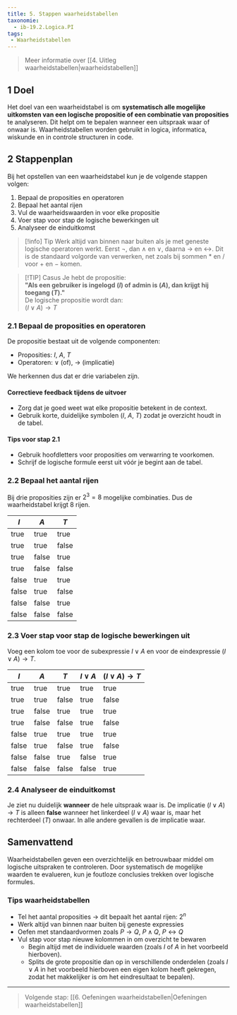 ```yaml
---
title: 5. Stappen waarheidstabellen
taxonomie:
  - ib-19.2.Logica.PI
tags:
 - Waarheidstabellen
---
```


> Meer informatie over [[4. Uitleg waarheidstabellen|waarheidstabellen]]

## 1 Doel
Het doel van een waarheidstabel is om **systematisch alle mogelijke uitkomsten van een logische propositie of een combinatie van proposities** te analyseren. Dit helpt om te bepalen wanneer een uitspraak waar of onwaar is. Waarheidstabellen worden gebruikt in logica, informatica, wiskunde en in controle structuren in code.

## 2 Stappenplan
Bij het opstellen van een waarheidstabel kun je de volgende stappen volgen:
1. Bepaal de proposities en operatoren
2. Bepaal het aantal rijen
3. Vul de waarheidswaarden in voor elke propositie
4. Voer stap voor stap de logische bewerkingen uit
5. Analyseer de einduitkomst

> [!info] Tip 
> Werk altijd van binnen naar buiten als je met geneste logische operatoren werkt. Eerst $\neg$, dan $\wedge$ en $\vee$, daarna $\to$ en $\leftrightarrow$. Dit is de standaard volgorde van verwerken, net zoals bij sommen $*$ en $/$ voor $+$ en $-$ komen.

>[!TIP] Casus
> Je hebt de propositie:  
> **"Als een gebruiker is ingelogd ($I$) of admin is ($A$), dan krijgt hij toegang ($T$)."**  
> De logische propositie wordt dan:  
> $(I \vee A) \to T$

### 2.1 Bepaal de proposities en operatoren
De propositie bestaat uit de volgende componenten:
- Proposities: $I$, $A$, $T$
- Operatoren: $\vee$ (of), $\to$ (implicatie)

We herkennen dus dat er drie variabelen zijn.

#### Correctieve feedback tijdens de uitvoer
- Zorg dat je goed weet wat elke propositie betekent in de context.
- Gebruik korte, duidelijke symbolen ($I$, $A$, $T$) zodat je overzicht houdt in de tabel.

#### Tips voor stap 2.1
- Gebruik hoofdletters voor proposities om verwarring te voorkomen.
- Schrijf de logische formule eerst uit vóór je begint aan de tabel.

### 2.2 Bepaal het aantal rijen
Bij drie proposities zijn er $2^3 = 8$ mogelijke combinaties. Dus de waarheidstabel krijgt 8 rijen.

| $I$   | $A$   | $T$   |
| ----- | ----- | ----- |
| true  | true  | true  |
| true  | true  | false |
| true  | false | true  |
| true  | false | false |
| false | true  | true  |
| false | true  | false |
| false | false | true  |
| false | false | false |

### 2.3 Voer stap voor stap de logische bewerkingen uit
Voeg een kolom toe voor de subexpressie $I \vee A$ en voor de eindexpressie $(I \vee A) \to T$.

| $I$   | $A$   | $T$   | $I \vee A$ | $(I \vee A) \to T$ |
| ----- | ----- | ----- | ---------- | ------------------ |
| true  | true  | true  | true       | true               |
| true  | true  | false | true       | false              |
| true  | false | true  | true       | true               |
| true  | false | false | true       | false              |
| false | true  | true  | true       | true               |
| false | true  | false | true       | false              |
| false | false | true  | false      | true               |
| false | false | false | false      | true               |

### 2.4 Analyseer de einduitkomst
Je ziet nu duidelijk **wanneer** de hele uitspraak waar is. De implicatie $(I \vee A) \to T$ is alleen **false** wanneer het linkerdeel $(I \vee A)$ waar is, maar het rechterdeel ($T$) onwaar. In alle andere gevallen is de implicatie waar.

## Samenvattend
Waarheidstabellen geven een overzichtelijk en betrouwbaar middel om logische uitspraken te controleren. Door systematisch de mogelijke waarden te evalueren, kun je foutloze conclusies trekken over logische formules.

### Tips waarheidstabellen
- Tel het aantal proposities → dit bepaalt het aantal rijen: $2^n$
- Werk altijd van binnen naar buiten bij geneste expressies
- Oefen met standaardvormen zoals $P \to Q$, $P \wedge Q$, $P \leftrightarrow Q$
- Vul stap voor stap nieuwe kolommen in om overzicht te bewaren
  - Begin altijd met de individuele waarden (zoals $I$ of $A$ in het voorbeeld hierboven).
  - Splits de grote propositie dan op in verschillende onderdelen (zoals $I \vee A$ in het voorbeeld hierboven een eigen kolom heeft gekregen, zodat het makkelijker is om het eindresultaat te bepalen).

---

> Volgende stap: [[6. Oefeningen waarheidstabellen|Oefeningen waarheidstabellen]]
